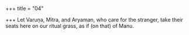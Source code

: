 +++
title = "04"

+++
 Let Varuṇa, Mitra, and Aryaman, who care for the stranger, take their seats here on our ritual grass, as if (on that) of Manu.  